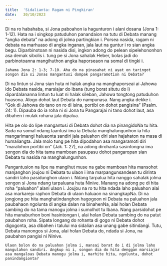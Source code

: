 ```yaml
---
title:  'Sidalianta: Ragam ni Pingkiran'
date:   30/10/2023
---
```


Di na ro habahaba, si Jona paboahon ia hagunturon i alani dosana (Jona 1: 1-12). Hata na i singkop patuduhon panandaion na tutu di Debata manang “angka debata” na adong di jolma partingkian i. Porsea nasida, ragam ni debata na marhuaso di angka inganan, jala laut na guntur i ro sian angka begu. Diparbinotoan ni nasida disi, ingkon adong do pelean sipelehononhon asa demak sibolis i. tung pe si Jona sahalak Heber, bolas jadi do parbinotoanna mangihuthon angka haporseaon na somal di tingki i.

`Jahama Jona 2: 1-3; 7-10. Aha do na pinasahat ni ayat on taringot songon dia si Jonas mangantusi dompak pangaramotion ni Debata?`

Di na lintun si Jona sian huta ni halak angka na manghaporseai ai Jahowa ido Debata nasida, marsiajar do ibana (tung borat situtu do i) dipardalananna lintun tu luat ni halak sileban, Jahowa tongtong patuduhon huasona. Alogo dohot laut Debata do nampunasa. Nang angka dekke i. “Gok di Jahowa do tano on ro di isina, portibi on dohot pangisina” (Psalm. 24: 1). Dipauba do ia roha ni si Jona tu Pangarajai ni tano dohot laut, asa dibahen i mulak rohana jala dipalua.

Hita pe olo do lipe mangantusi di Debata dohot dia na pinangidoNa tu hita. Sada na somal ndang taantusi ima ia Debata manghalungunhon ia hita mangarimangi haluaonta sandiri jala paluahon diri sian hajahaton na masa di humaliangta. Jala molo tung pe hita dipodahon asa mangaramoti diri “maralohon portibi on” (Jak. 1: 27), na adong dirohanta sasintongna ima songon dia do hita tama mamboan pasupasu dohot pangaropan sian Debata tu nasida na manghalungunhon.

Pangantusion na lipe na mangihut muse na gabe mamboan hita mansohot manjanghon joujou ni Debata tu ulaon i ima marpangunsandean tu dirinta sandiri laho pasidunghon ulaon i. Ndang tarpalua hita nanggo sahalak jolma songon si Jona ndang tarpaluana huta Ninive. Manang na adong pe di hita roha “paluahon” alani ulaon i. Joujou na ro tu hita ndada laho paluahon alai asa markarejo raphon Debata di ulaon haluaon na sinangkapNa. Di na jongjong pe hita manghatindanghon hagogoon ni Debata na paluahon jala paubahaon ngolunta di angka dalan na binahenNa, alai holan Debata sambing do na tama manogu jolma i sumolhot tu Ibana. Nang parsidohot pe hita manaburhon boni hasintongan i, alai holan Debata sambing do na patut paubahon roha. Sipata longang do rohanta di gogo ni Debata dohot digogonta, asa dibahen i talului ma sidalian asa unang gabe sitindangi. Tutu, Debata manongos si Jona, alai holan Debata do, ndada si Jona, na paubahon pangisi ni Ninive.

`Ulaon bolon do na paluahon jolma i, mansai borat do i di jolma laho mangulahon sandiri. Angkup ni i, songon dia do hita denggan marsiajar asa mangaloas Debata manogu jolma i, marhite hita, ngolunta, dohot panindangionta?`